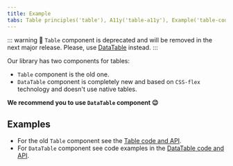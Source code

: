 ```yaml
---
title: Example
tabs: Table principles('table'), A11y('table-a11y'), Example('table-code')
---
```


::: warning
:rotating_light: `Table` component is deprecated and will be removed in the next major release. Please, use [DataTable](/table-group/data-table/) instead.
:::

Our library has two components for tables:

- `Table` component is the old one.
- `DataTable` component is completely new and based on `CSS-flex` technology and doesn't use native tables.

**We recommend you to use `DataTable` component 😉**

## Examples

- For the old `Table` component see the [Table code and API](/table-group/table-old/).
- For `DataTable` component see code examples in the [DataTable code and API](/table-group/data-table/).
